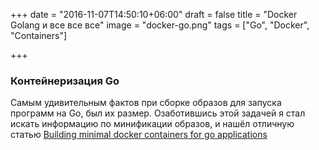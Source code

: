 +++
date = "2016-11-07T14:50:10+06:00"
draft = false
title = "Docker Golang и все все все"
image = "docker-go.png"
tags = ["Go", "Docker", "Containers"]

+++

###  Контейнеризация Go

Самым удивительным фактов при сборке образов для запуска программ на Go, был их размер.
Озаботившись этой задачей я стал искать информацию по минификации образов, и нашёл отличную статью
[Building minimal docker containers for go applications](https://blog.codeship.com/building-minimal-docker-containers-for-go-applications)






